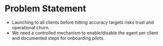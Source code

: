 # Problem Statement
- Launching to all clients before hitting accuracy targets risks trust and operational churn.
- We need a controlled mechanism to enable/disable the agent per client and documented steps for onboarding pilots.
